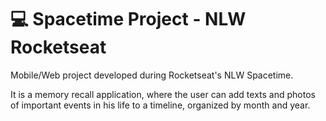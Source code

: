 # 💻 Spacetime Project - NLW Rocketseat

Mobile/Web project developed during Rocketseat's NLW Spacetime.

It is a memory recall application, where the user can add texts and photos of important events in his life to a timeline, organized by month and year.